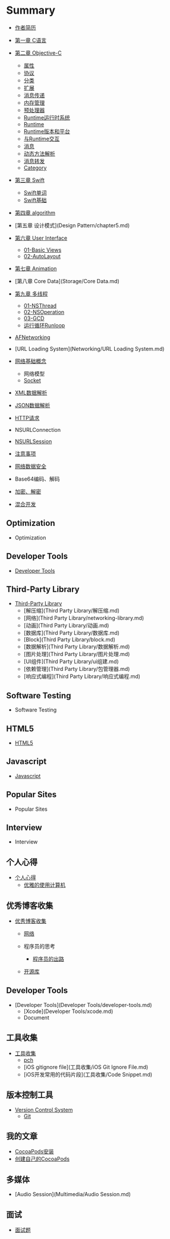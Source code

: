 # Summary

* [作者简历](About/关于作者.md)
* [第一章 C语言](C语言/chapter1.md)
* [第二章 Objective-C](Objective-C/Objective-C.md)
  * [属性](Objective-C/property.md)
  * [协议](Objective-C/协议.md)
  * [分类](Objective-C/分类.md)
  * [扩展](Objective-C/扩展.md)
  * [消息传递](Objective-C/消息传递.md)
  * [内存管理](Objective-C/内存管理.md)
  * [预处理器](Objective-C/预处理器.md)
  * [Runtime运行时系统](Objective-C/Runtime.md)
  * [Runtime](runtime.md)
  * [Runtime版本和平台](Objective-C/Runtime/01-runtime-versions-and-platforms.md)
  * [与Runtime交互](Objective-C/Runtime/02-与runtime交互.md)
  * [消息](Objective-C/Runtime/03-消息.md)
  * [动态方法解析](Objective-C/Runtime/04-动态方法解析.md)
  * [消息转发](Objective-C/Runtime/05-消息转发.md)
  * [Category](Objective-C/Runtime/06-category.md)
* [第三章 Swift](Swift/chapter3.md)
  * [Swift单词](Swift/swift.md)
  * [Swift基础](Swift/Swift基础.md)
* [第四章 algorithm](Algorithm/10-algorithm.md)
* [第五章 设计模式](Design Pattern/chapter5.md)
* [第六章 User Interface](UserInterface/03-user-interface.md)
  * [01-Basic Views](UserInterface/03-user-interface.md)
  * [02-AutoLayout](UserInterface/03-user-interface.md)
* [第七章 Animation](Animation/05-animation.md)
* [第八章 Core Data](Storage/Core Data.md)
* [第九章 多线程](Thread/chapter9.md)
  * [01-NSThread](Thread/NSThread.md)
  * [02-NSOperation](Thread/NSOperation.md)
  * [03-GCD](Thread/03-GCD.md)
  * [运行循环Runloop](Thread/运行循环Runloop)
* [AFNetworking](Networking/AFNetworking.md)
* [URL Loading System](Networking/URL Loading System.md)

* [网络基础概念](Networking/网络基础概念.md)
  * 网络模型
  * [Socket](Networking/socket.md)

* [XML数据解析](Networking/xml数据解析.md)
* [JSON数据解析](Networking/json数据解析.md)
* [HTTP请求](Networking/GET、POST请求.md)
* NSURLConnection
* [NSURLSession](Networking/nsurlsession.md)
* [注意事项](Networking/注意事项.md)
* [网络数据安全](Networking/网络数据安全.md)
* Base64编码、解码
* [加密、解密](Networking/加密、解密.md)
* [混合开发](Networking/混合开发.md)

## Optimization

* Optimization

## Developer Tools

* [Developer Tools](developer-tools.md)

## Third-Party Library

* [Third-Party Library](third-party-library.md)
  * [解压缩](Third Party Library/解压缩.md)
  * [网络](Third Party Library/networking-library.md)
  * [动画](Third Party Library/动画.md)
  * [数据库](Third Party Library/数据库.md)
  * [Block](Third Party Library/block.md)
  * [数据解析](Third Party Library/数据解析.md)
  * [图片处理](Third Party Library/图片处理.md)
  * [UI组件](Third Party Library/ui组建.md)
  * [依赖管理](Third Party Library/包管理器.md)
  * [响应式编程](Third Party Library/响应式编程.md)


## Software Testing

* Software Testing

## HTML5

* [HTML5](html5.md)

## Javascript

* [Javascript](javascript.md)

## Popular Sites

* Popular Sites

## Interview

* Interview

## 个人心得

* [个人心得](个人心得/学习心得.md)
  * [优雅的使用计算机](个人心得/优雅的使用计算机.md)


## 优秀博客收集

* [优秀博客收集](优秀博客收集/优秀博客收集.md)
  * [网络](优秀博客收集/网络.md)
  * 程序员的思考
    * [程序员的出路](优秀博客收集/程序员的出路.md)

  * [开源库](优秀博客收集/开源库.md)


## Developer Tools

* [Developer Tools](Developer Tools/developer-tools.md)
  * [Xcode](Developer Tools/xcode.md)
  * Document


## 工具收集

* [工具收集](工具收集/工具收集.md)
  * [pch](工具收集/pch.md)
  * [iOS gitignore file](工具收集/iOS Git Ignore File.md)
  * [iOS开发常用的代码片段](工具收集/Code Snippet.md)


## 版本控制工具

* [Version Control System](版本控制工具/version-control-system.md)
  * [Git](版本控制工具/git.md)


## 我的文章

* [CocoaPods安装](我的文章/iOS/CocoaPods安装.md)
* [创建自己的CocoaPods](我的文章/iOS/创建自己的CocoaPods.md)

## 多媒体

* [Audio Session](Multimedia/Audio Session.md)

## 面试
* [面试题](面试/简答题.md)

